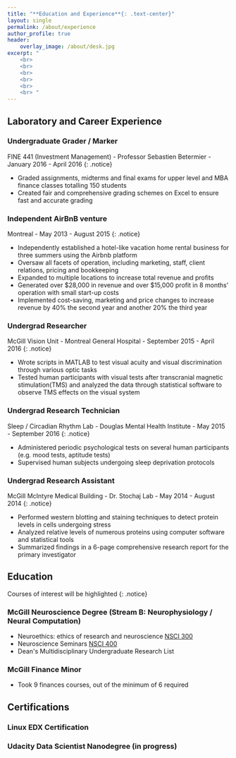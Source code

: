 ```yaml
---
title: "**Education and Experience**{: .text-center}"
layout: single
permalink: /about/experience
author_profile: true
header:
    overlay_image: /about/desk.jpg
excerpt: "
    <br>
    <br>
    <br>
    <br>
    <br>
    <br> "
---
```


## Laboratory and Career Experience 

### Undergraduate Grader / Marker
FINE 441 (Investment Management) - Professor Sebastien Betermier - January 2016 - April 2016
{: .notice}
  - Graded assignments, midterms and final exams for upper level and MBA finance classes totalling 150 students
  - Created fair and comprehensive grading schemes on Excel to ensure fast and accurate grading 
  
### Independent AirBnB venture 
Montreal - May 2013 - August 2015
{: .notice}
  - Independently established a hotel-like vacation home rental business for three summers using the Airbnb platform 
  - Oversaw all facets of operation, including marketing, staff, client relations, pricing and bookkeeping 
  - Expanded to multiple locations to increase total revenue and profits 
  - Generated over $28,000 in revenue and over $15,000 profit in 8 months’ operation with small start-up costs
  - Implemented cost-saving, marketing and price changes to increase revenue by 40% the second year and another 20% the third year 

### Undergrad Researcher 
McGill Vision Unit - Montreal General Hospital - September 2015 - April 2016
{: .notice}
  - Wrote scripts in MATLAB to test visual acuity and visual discrimination through various optic tasks
  - Tested human participants with visual tests after transcranial magnetic stimulation(TMS) and analyzed the data through statistical software to observe TMS effects on the visual system 

### Undergrad Research Technician  
Sleep / Circadian Rhythm Lab - Douglas Mental Health Institute - May 2015 - September 2016
{: .notice}
  - Administered periodic psychological tests on several human participants (e.g. mood tests, aptitude tests)
  - Supervised human subjects undergoing sleep deprivation protocols 


### Undergrad Research Assistant
McGill McIntyre Medical Building - Dr. Stochaj Lab - May 2014 - August 2014
{: .notice}
  - Performed western blotting and staining techniques to detect protein levels in cells undergoing stress 
  - Analyzed relative levels of numerous proteins using computer software and statistical tools 
  - Summarized findings in a 6-page comprehensive research report for the primary investigator


## Education 
Courses of interest will be highlighted
{: .notice}

### McGill Neuroscience Degree (Stream B: Neurophysiology / Neural Computation)
  - Neuroethics: ethics of research and neuroscience [NSCI 300](https://www.mcgill.ca/study/2016-2017/courses/nsci-300)
  - Neuroscience Seminars [NSCI 400](https://www.mcgill.ca/study/2016-2017/courses/nsci-400d1)
  - Dean's Multidisciplinary Undergraduate Research List
### McGill Finance Minor 
  - Took 9 finances courses, out of the minimum of 6 required

## Certifications 

### Linux EDX Certification 

### Udacity Data Scientist Nanodegree (in progress)
